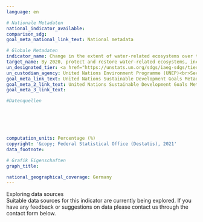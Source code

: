 ```yaml
---
language: en

# Nationale Metadaten
national_indicator_available: 
comparison_sdg: 
goal_meta_national_link_text: National metadata

# Globale Metadaten
indicator_name: Change in the extent of water-related ecosystems over time
target_name: By 2020, protect and restore water-related ecosystems, including mountains, forests, wetlands, rivers, aquifers and lakes
un_designated_tier: <a href="https://unstats.un.org/sdgs/iaeg-sdgs/tier-classification/" title="Click here for more information on the UN tier classification.">Tier I</a>
un_custodian_agency: United Nations Environment Programme (UNEP)<br>Secretariat of the Ramsar Convention on Wetlands
goal_meta_link_text: United Nations Sustainable Development Goals Metadata (United Nations Environment Programme)
goal_meta_2_link_text: United Nations Sustainable Development Goals Metadata (Secretariat of the Ramsar Convention on Wetlands)
goal_meta_3_link_text: 

#Datenquellen






computation_units: Percentage (%)
copyright: '&copy; Federal Statistical Office (Destatis), 2021'
data_footnote: 

# Grafik Eigenschaften
graph_title: 

national_geographical_coverage: Germany
---
```


<span class="status notstarted"> Exploring data sources </span><br>
Suitable data sources for this indicator are currently being explored.
If you have any feedback or suggestions on data please contact us through the contact form below.